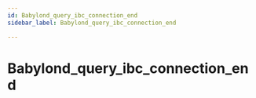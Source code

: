```yaml
---
id: Babylond_query_ibc_connection_end
sidebar_label: Babylond_query_ibc_connection_end

---
```


# Babylond_query_ibc_connection_end